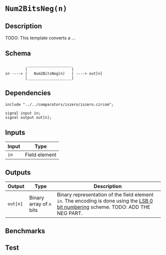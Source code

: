 # `Num2BitsNeg(n)`

## Description

TODO: This template converts a ... 

## Schema

```
          ____________________     
         |                    |
in ----> |   Num2BitsNeg(n)   | ----> out[n]
         |____________________|     
```

## Dependencies

```
include "../../comparators/iszero/iszero.circom";
```

    signal input in;
    signal output out[n];

## Inputs

| Input           | Type           |
| -------------   | -------------  | 
| `in`            | Field element  |

## Outputs

| Output           | Type                     | Description     |
| -------------    | -------------            | ----------      | 
| `out[n]`         | Binary array of `n` bits | Binary representation of the field element `in`. The encoding is done using the [LSB 0 bit numbering](https://en.wikipedia.org/wiki/Bit_numbering#LSB_0_bit_numbering) scheme. TODO: ADD THE NEG PART. |

## Benchmarks 

## Test